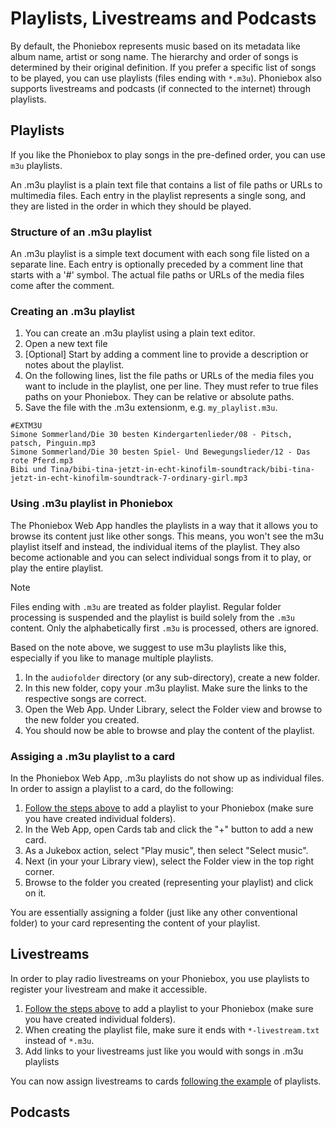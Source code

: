 # Playlists, Livestreams and Podcasts

By default, the Phoniebox represents music based on its metadata like album name, artist or song name. The hierarchy and order of songs is determined by their original definition. If you prefer a specific list of songs to be played, you can use playlists (files ending with `*.m3u`). Phoniebox also supports livestreams and podcasts (if connected to the internet) through playlists.

## Playlists
If you like the Phoniebox to play songs in the pre-defined order, you can use `m3u` playlists.

An .m3u playlist is a plain text file that contains a list of file paths or URLs to multimedia files. Each entry in the playlist represents a single song, and they are listed in the order in which they should be played.

### Structure of an .m3u playlist
An .m3u playlist is a simple text document with each song file listed on a separate line. Each entry is optionally preceded by a comment line that starts with a '#' symbol. The actual file paths or URLs of the media files come after the comment.

### Creating an .m3u playlist

1. You can create an .m3u playlist using a plain text editor.
2. Open a new text file
3. [Optional] Start by adding a comment line to provide a description or notes about the playlist.
4. On the following lines, list the file paths or URLs of the media files you want to include in the playlist, one per line. They must refer to true files paths on your Phoniebox. They can be relative or absolute paths.
5. Save the file with the .m3u extensionm, e.g. `my_playlist.m3u`.

```
#EXTM3U
Simone Sommerland/Die 30 besten Kindergartenlieder/08 - Pitsch, patsch, Pinguin.mp3
Simone Sommerland/Die 30 besten Spiel- Und Bewegungslieder/12 - Das rote Pferd.mp3
Bibi und Tina/bibi-tina-jetzt-in-echt-kinofilm-soundtrack/bibi-tina-jetzt-in-echt-kinofilm-soundtrack-7-ordinary-girl.mp3
```

### Using .m3u playlist in Phoniebox

The Phoniebox Web App handles the playlists in a way that it allows you to browse its content just like other songs. This means, you won't see the m3u playlist itself and instead, the individual items of the playlist. They also become actionable and you can select individual songs from it to play, or play the entire playlist.

> [!NOTE]
> Files ending with `.m3u` are treated as folder playlist. Regular folder processing is suspended and the playlist is build solely from the `.m3u` content. Only the alphabetically first `.m3u` is processed, others are ignored.

Based on the note above, we suggest to use m3u playlists like this, especially if you like to manage multiple playlists.

1. In the `audiofolder` directory (or any sub-directory), create a new folder.
2. In this new folder, copy your .m3u playlist. Make sure the links to the respective songs are correct.
3. Open the Web App. Under Library, select the Folder view and browse to the new folder you created.
4. You should now be able to browse and play the content of the playlist.

### Assiging a .m3u playlist to a card

In the Phoniebox Web App, .m3u playlists do not show up as individual files. In order to assign a playlist to a card, do the following:

1. [Follow the steps above](#using-m3u-playlist-in-phoniebox) to add a playlist to your Phoniebox (make sure you have created individual folders).
2. In the Web App, open Cards tab and click the "+" button to add a new card.
3. As a Jukebox action, select "Play music", then select "Select music".
4. Next (in your your Library view), select the Folder view in the top right corner.
5. Browse to the folder you created (representing your playlist) and click on it.

You are essentially assigning a folder (just like any other conventional folder) to your card representing the content of your playlist.

## Livestreams

In order to play radio livestreams on your Phoniebox, you use playlists to register your livestream and make it accessible.

1. [Follow the steps above](#using-m3u-playlist-in-phoniebox) to add a playlist to your Phoniebox (make sure you have created individual folders).
2. When creating the playlist file, make sure it ends with `*-livestream.txt` instead of `*.m3u`.
3. Add links to your livestreams just like you would with songs in .m3u playlists

You can now assign livestreams to cards [following the example](#assiging-a-m3u-playlist-to-a-card) of playlists.

## Podcasts